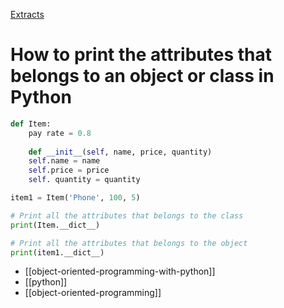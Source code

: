 [Extracts](Extracts.md)

# How to print the attributes that belongs to an object or class in Python

```python
def Item:
    pay rate = 0.8
    
    def __init__(self, name, price, quantity)
    self.name = name
    self.price = price
    self. quantity = quantity

item1 = Item('Phone', 100, 5)

# Print all the attributes that belongs to the class
print(Item.__dict__)

# Print all the attributes that belongs to the object
print(item1.__dict__)
```

- [[object-oriented-programming-with-python]]
- [[python]]
- [[object-oriented-programming]]
